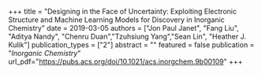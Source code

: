 +++
title = "Designing in the Face of Uncertainty: Exploiting Electronic Structure and Machine Learning Models for Discovery in Inorganic Chemistry"
date = 2019-03-05
authors = ["Jon Paul Janet", "Fang Liu", "Aditya Nandy", "Chenru Duan","Tzuhsiung Yang","Sean Lin", "Heather J. Kulik"]
publication_types = ["2"]
abstract = ""
featured = false
publication = "*Inorganic Chemistry*"
url_pdf="https://pubs.acs.org/doi/10.1021/acs.inorgchem.9b00109"
+++